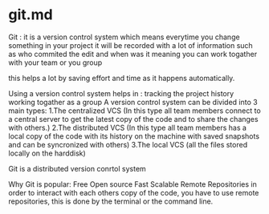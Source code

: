 # git.md
Git :
it is a version control system which means everytime you change something in your project it will be recorded with a lot of information such as who commited the edit and when was it meaning you can work togather with your team or you group

this helps a lot by saving effort and time as it happens automatically.

Using a version control system helps in :
tracking the project history
working togather as a group
A version control system can be divided into 3 main types: 1.The centralized VCS (In this type all team members connect to a central server to get the latest copy of the code and to share the changes with others.) 2.The distributed VCS (In this type all team members has a local copy of the code with its history on the machine with saved snapshots and can be syncronized with others) 3.The local VCS (all the files stored locally on the harddisk)

Git is a distributed version conrtol system

Why Git is popular:
Free
Open source
Fast
Scalable
Remote Repositories
in order to interact with each others copy of the code, you have to use remote repositories, this is done by the terminal or the command line.
